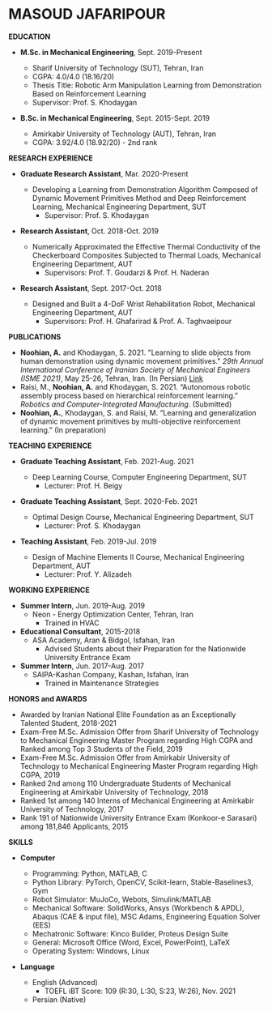 # MASOUD JAFARIPOUR
**EDUCATION**
 * **M.Sc. in Mechanical Engineering**, Sept. 2019-Present
   * Sharif University of Technology (SUT), Tehran, Iran
   * CGPA: 4.0/4.0 (18.16/20)
   * Thesis Title: Robotic Arm Manipulation Learning from Demonstration Based on Reinforcement Learning
   * Supervisor: Prof. S. Khodaygan

 * **B.Sc. in Mechanical Engineering**, Sept. 2015-Sept. 2019
   * Amirkabir University of Technology (AUT), Tehran, Iran
   * CGPA: 3.92/4.0 (18.92/20) - 2nd rank

**RESEARCH EXPERIENCE**
 * **Graduate Research Assistant**, Mar. 2020-Present
   * Developing a Learning from Demonstration Algorithm Composed of Dynamic Movement Primitives Method and Deep Reinforcement Learning, Mechanical Engineering Department, SUT
     * Supervisor: Prof. S. Khodaygan

 * **Research Assistant**, Oct. 2018-Oct. 2019
   * Numerically Approximated the Effective Thermal Conductivity of the Checkerboard Composites Subjected to Thermal Loads, Mechanical Engineering Department, AUT
     * Supervisors: Prof. T. Goudarzi & Prof. H. Naderan

 * **Research Assistant**, Sept. 2017-Oct. 2018
   * Designed and Built a 4-DoF Wrist Rehabilitation Robot, Mechanical Engineering Department, AUT
     * Supervisors: Prof. H. Ghafarirad & Prof. A. Taghvaeipour

**PUBLICATIONS**
 * **Noohian, A.** and Khodaygan, S. 2021. "Learning to slide objects from human demonstration using dynamic movement primitives." _29th Annual International Conference of Iranian Society of Mechanical Engineers (ISME 2021)_, May 25-26, Tehran, Iran. (In Persian) [Link](https://en.civilica.com/doc/1238422/)
 * Raisi, M., **Noohian, A.** and Khodaygan, S. 2021. “Autonomous robotic assembly process based on hierarchical reinforcement learning.” _Robotics and Computer-Integrated Manufacturing_. (Submitted)
 * **Noohian, A.**, Khodaygan, S. and Raisi, M. “Learning and generalization of dynamic movement primitives by multi-objective reinforcement learning.” (In preparation)

**TEACHING EXPERIENCE**
 * **Graduate Teaching Assistant**, Feb. 2021-Aug. 2021
   * Deep Learning Course, Computer Engineering Department, SUT
     * Lecturer: Prof. H. Beigy

 * **Graduate Teaching Assistant**, Sept. 2020-Feb. 2021
   * Optimal Design Course, Mechanical Engineering Department, SUT
     * Lecturer: Prof. S. Khodaygan

 * **Teaching Assistant**, Feb. 2019-Jul. 2019
   * Design of Machine Elements II Course, Mechanical Engineering Department, AUT
     * Lecturer: Prof. Y. Alizadeh

**WORKING EXPERIENCE**
 * **Summer Intern**, Jun. 2019-Aug. 2019
   * Neon - Energy Optimization Center, Tehran, Iran
     * Trained in HVAC
 * **Educational Consultant**, 2015-2018
   * ASA Academy, Aran & Bidgol, Isfahan, Iran
     * Advised Students about their Preparation for the Nationwide University Entrance Exam
 * **Summer Intern**, Jun. 2017-Aug. 2017
   * SAIPA-Kashan Company, Kashan, Isfahan, Iran
     * Trained in Maintenance Strategies

**HONORS and AWARDS**
 * Awarded by Iranian National Elite Foundation as an Exceptionally Talented Student, 2018-2021
 * Exam-Free M.Sc. Admission Offer from Sharif University of Technology to Mechanical Engineering Master Program regarding High CGPA and Ranked among Top 3 Students of the Field, 2019
 * Exam-Free M.Sc. Admission Offer from Amirkabir University of Technology to Mechanical Engineering Master Program regarding High CGPA, 2019
 * Ranked 2nd among 110 Undergraduate Students of Mechanical Engineering at Amirkabir University of Technology, 2018
 * Ranked 1st among 140 Interns of Mechanical Engineering at Amirkabir University of Technology, 2017
 * Rank 191 of Nationwide University Entrance Exam (Konkoor-e Sarasari) among 181,846 Applicants, 2015

**SKILLS**
 * **Computer**
   * Programming: Python, MATLAB, C
   * Python Library: PyTorch, OpenCV, Scikit-learn, Stable-Baselines3, Gym
   * Robot Simulator: MuJoCo, Webots, Simulink/MATLAB
   * Mechanical Software: SolidWorks, Ansys (Workbench & APDL), Abaqus (CAE & input file), MSC Adams, Engineering Equation Solver (EES)
   * Mechatronic Software: Kinco Builder, Proteus Design Suite
   * General: Microsoft Office (Word, Excel, PowerPoint), LaTeX
   * Operating System: Windows, Linux

 * **Language**
   * English (Advanced)
     * TOEFL iBT Score: 109 (R:30, L:30, S:23, W:26), Nov. 2021
   * Persian (Native)











